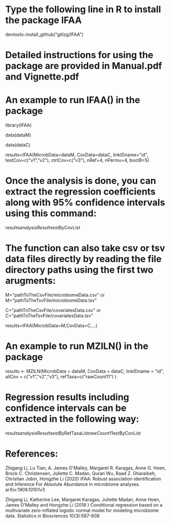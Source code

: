 # Type the following line in R to install the package IFAA
devtools::install_github("gitlzg/IFAA")

# Detailed instructions for using the package are provided in Manual.pdf and Vignette.pdf

# An example to run IFAA() in the package
library(IFAA)

data(dataM)

data(dataC)

results=IFAA(MicrobData=dataM, CovData=dataC, linkIDname="id", testCov=c("v1","v2"), ctrlCov=c("v3"), nRef=4, nPermu=4, bootB=5)

# Once the analysis is done, you can extract the regression coefficients along with 95% confidence intervals using this command:

results$analysisResults$estByCovList

# The function can also take csv or tsv data files directly by reading the file directory paths using the first two arugments:

M="pathToTheCsvFile/microbiomeData.csv" or M="pathToTheTsvFile/microbiomeData.tsv"

C="pathToTheCsvFile/covariatesData.csv" or C="pathToTheTsvFile/covariatesData.tsv"

results=IFAA(MicrobData=M,CovData=C,...)

# An example to run MZILN() in the package

results <- MZILN(MicrobData = dataM, CovData = dataC, linkIDname = "id", allCov = c("v1","v2","v3"), refTaxa=c("rawCount11") )

# Regression results including confidence intervals can be extracted in the following way:

results$analysisResults$estByRefTaxaList$rawCount11$estByCovList

# References:

Zhigang Li, Lu Tian, A. James O'Malley, Margaret R. Karagas, Anne G. Hoen, Brock C. Christensen, Juliette C. Madan, Quran Wu, Raad Z. Gharaibeh, Christian Jobin, Hongzhe Li (2020) IFAA: Robust association identification and Inference For Absolute Abundance in microbiome analyses. arXiv:1909.10101v3

Zhigang Li, Katherine Lee, Margaret Karagas, Juliette Madan, Anne Hoen, James O’Malley and Hongzhe Li (2018 ) Conditional regression based on a multivariate zero-inflated logistic normal model for modeling microbiome data. Statistics in Biosciences 10(3):587-608
